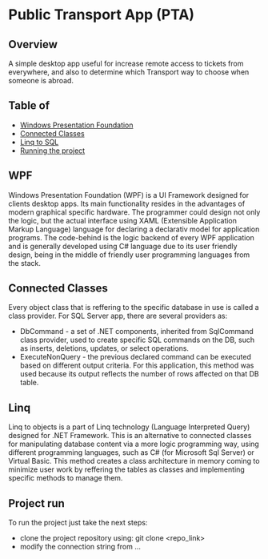 
# Public Transport App (PTA)

## Overview
A simple desktop app useful for increase remote access to tickets from everywhere, and also to determine which 
Transport way to choose when someone is abroad.

## Table of 

- [Windows Presentation Foundation](#WPF)
- [Connected Classes](#Connected-Classes)
- [Linq to SQL](#Linq)
- [Running the project](#Project-run)

## WPF
Windows Presentation Foundation (WPF) is a UI Framework designed for clients desktop apps. Its main functionality resides in the 
advantages of modern graphical specific hardware. The programmer could design not only the logic, but the actual interface using 
XAML (Extensible Application Markup Language) language for declaring a declarativ model for application programs.
The code-behind is the logic backend of every WPF application and is generally developed using C# language due to its user friendly 
design, being in the middle of friendly user programming languages from the stack.

## Connected Classes 
Every object class that is reffering to the specific database in use is called a class provider. For SQL Server app, there are several 
providers as:
- DbCommand - a set of .NET components, inherited from SqlCommand class provider, used to create specific SQL commands on the DB, such
as inserts, deletions, updates, or select operations.
- ExecuteNonQuery - the previous declared command can be executed based on different output criteria. For this application, this method
was used because its output reflects the number of rows affected on that DB table.

## Linq 
Linq to objects is a part of Linq technology (Language Interpreted Query) designed for .NET Framework. This is an alternative to
connected classes for manipulating database content via a more logic programming way, using different programming languages, such 
as C# (for Microsoft Sql Server) or Virtual Basic. This method creates a class architecture in memory coming to minimize user work
by reffering the tables as classes and implementing specific methods to manage them.

## Project run
To run the project just take the next steps:
- clone the project repository using: git clone <repo_link>
- modify the connection string from ...
